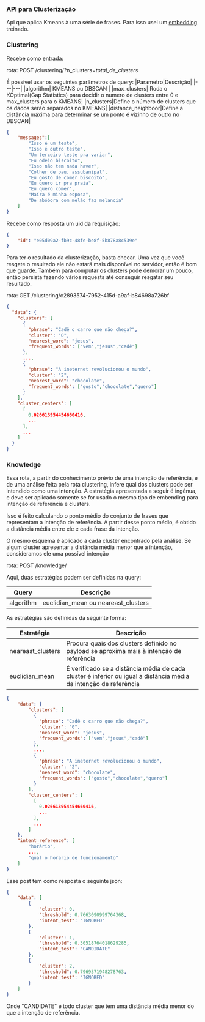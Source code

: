 ### API para Clusterização

Api que aplica Kmeans à uma série de frases. Para isso usei um [embedding](https://tfhub.dev/google/universal-sentence-encoder-multilingual-large/3) treinado.

### Clustering
Recebe como entrada:

rota: POST /clustering/?n_clusters=<i>total_de_clusters</i>

É possivel usar os seguintes parâmetros de query:
|Parametro|Descrição|
|---|---|
|algorithm| KMEANS ou DBSCAN  |
|max_clusters| Roda o KOptimal(Gap Statistics) para decidir o numero de clusters entre 0 e max_clusters para o KMEANS|
|n_clusters|Define o número de clusters que os dados serão separados no KMEANS|
|distance_neighboor|Define a distância máxima para determinar se um ponto é vizinho de outro no DBSCAN|

```json
{
    "messages":[
        "Isso é um teste",
        "Isso é outro teste",
        "Um terceiro teste pra variar",
        "Eu odeio biscoito",
        "Isso não tem nada haver",
        "Colher de pau, assubanipal",
        "Eu gosto de comer biscoito",
        "Eu quero ir pra praia",
        "Eu quero comer",
        "Maíra é minha esposa",
        "De abóbora com melão faz melancia"
    ]
}
```
Recebe como resposta um uid da requisição:
```json
{
    "id": "e05d09a2-fb9c-48fe-be8f-5b878a8c539e"
}
```
Para ter o resultado da clusterização, basta checar. Uma vez que você resgate o resultado ele não estará mais disponível no servidor, então é bom que guarde.
Também para computar os clusters pode demorar um pouco, então persista fazendo vários requests até conseguir resgatar seu resultado.

rota: GET /clustering/c2893574-7952-415d-a9af-b84698a726bf
```json
{
  "data": {
    "clusters": [
      {
        "phrase": "Cadê o carro que não chega?",
        "cluster": "0",
        "nearest_word": "jesus",
        "frequent_words": ["vem","jesus","cadê"]
      },
      ...,
      {
        "phrase": "A ineternet revolucionou o mundo",
        "cluster": "2",
        "nearest_word": "chocolate",
        "frequent_words": ["gosto","chocolate","quero"]
      }
    ],
    "cluster_centers": [
      [
        0.026613954454660416,
        ...
      ],
      ...
    ]
  }
}
```

### Knowledge
Essa rota, a partir do conhecimento prévio de uma intenção de referência, e de
uma análise feita pela rota clustering, infere qual dos clusters
pode ser intendido como uma intenção. A estratégia apresentada a seguir é ingênua, e deve ser aplicado somente
se for usado o mesmo tipo de embending para intenção de referência e clusters.

Isso é feito calculando o ponto médio do conjunto de frases que representam
a intenção de referência. A partir desse ponto médio, é obtido a distância
média entre ele e cada frase da intenção. 

O mesmo esquema é aplicado a cada cluster encontrado pela análise. Se algum cluster
apresentar a distância média menor que a intenção, consideramos ele uma possível intenção

rota: POST /knowledge/

Aqui, duas estratégias podem ser definidas na query:

|Query|Descrição|
|---|---|
|algorithm|euclidian_mean ou neareast_clusters|

As estratégias são definidas da seguinte forma:

|Estratégia|Descrição|
|---|---|
|neareast_clusters|Procura quais dos clusters definido no payload se aproxima mais à intenção de referência|
|euclidian_mean|É verificado se a distância média de cada cluster é inferior ou igual a distância média da intenção de referência|

```json
{
    "data": {
        "clusters": [
          {
            "phrase": "Cadê o carro que não chega?",
            "cluster": "0",
            "nearest_word": "jesus",
            "frequent_words": ["vem","jesus","cadê"]
          },
          ...,
          {
            "phrase": "A ineternet revolucionou o mundo",
            "cluster": "2",
            "nearest_word": "chocolate",
            "frequent_words": ["gosto","chocolate","quero"]
          }
        ],
        "cluster_centers": [
          [
            0.026613954454660416,
            ...
          ],
          ...
        ]
    },
    "intent_reference": [
        "horário",
        ...,
        "qual o horario de funcionamento"
    ]
}
```

Esse post tem como resposta o seguinte json:

````json
{
    "data": [
        {
            "cluster": 0,
            "threshold": 0.7663090999764368,
            "intent_test": "IGNORED"
        },
        {
            "cluster": 1,
            "threshold": 0.30518764018629285,
            "intent_test": "CANDIDATE"
        },
        {
            "cluster": 2,
            "threshold": 0.7969371948278763,
            "intent_test": "IGNORED"
        }
    ]
}
````
Onde "CANDIDATE" é todo cluster que tem uma distância média menor do que a
intenção de referência.